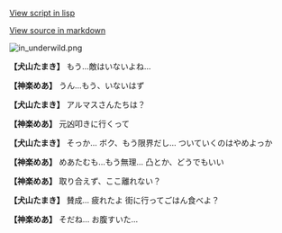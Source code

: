 [View script in lisp](../scripts/202203043.txt)

[View source in markdown](202203043.md)

![in_underwild.png](../images/backgrounds/in_underwild.png)

**【犬山たまき】**
もう…敵はいないよね…

**【神楽めあ】**
うん…もう、いないはず

**【犬山たまき】**
アルマスさんたちは？

**【神楽めあ】**
元凶叩きに行くって

**【犬山たまき】**
そっか…
ボク、もう限界だし…
ついていくのはやめよっか

**【神楽めあ】**
めあたむも…もう無理…
凸とか、どうでもいい

**【神楽めあ】**
取り合えず、ここ離れない？

**【犬山たまき】**
賛成…
疲れたよ
街に行ってごはん食べよ？

**【神楽めあ】**
そだね…
お腹すいた…
